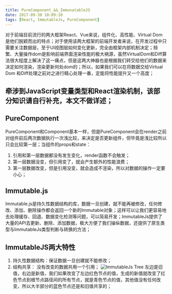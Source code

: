 ```yaml
---
title: PureComponent_&&_ImmunatableJS
date: 2017-09-30 10:09:10
tags: [React, ImmutableJs, PureComponent]
---
```


  对于前端目前流行的两大框架React、Vue来说，组件化、高性能、Virtual Dom是他们脱颖而出的特点；对于使用该两大框架的前端开发者来说，在开发过程中只需要关注数据层，至于UI视图层如何变化更新，完全由框架内部机制决定；频繁、大量操作dom是影响前端界面渲染性能的极大祸源，虽然VirtualDom和Diff算法很大程度上解决了这一痛点，但是这两大神器也是根据我们转交给他们的数据来决定如何渲染，渲染更新何处dom的；所以，如果我们可以在将数据交给Virtual Dom 和Diff处理之前对之进行精心处理一番，定能将性能提升又一个高度；

## 牵涉到JavaScript变量类型和React渲染机制，该部分知识请自行补充，本文不做详述；

<!--more-->

## PureComponent

  PureComponent和Component基本一样，但是PureComponent会在render之前对组件前后两次数据执行一次浅比较，来决定是否更新组件，但毕竟是浅比较所以只会比较第一层；当组件的props和state：

1. 引用和第一层数据都没有发生变化，render函数不会触发；
2. 第一层数据没变，但引用变了，就会产生额外的性能浪费；
3. 第一层数据改变，但是引用没变，就会造成不渲染，所以对数据的操作一定要小心；

## Immutable.js

  Immutable.js是持久性数据结构的库，数据一旦创建，就不能再被修改，任何修改、添加、删除操作都会返回一个新的Immutable对象；这样可以让我们更容易地去处理缓存、回退、数据变化检测等问题，可以简易开发；ImmutableJs提供了大量的API去更新、删除、添加数据，极大方便了我们操纵数据，还提供了原生类型与ImmutableJs类型判断与转换的方法；

## ImmutableJS两大特性

1. 持久性数据结构：保证数据一旦创建就不能修改；
2. 结构共享： 没有改变的数据共用一个引用；
![ImmutableJs Tree](https://user-gold-cdn.xitu.io/2017/9/29/6268579e0f3c922db1ce39de89ef8598?imageView2/0/w/1280/h/960)
左边是旧值，右边是新值，我们如果改变了左边红色节点的值，生成的新值就改变了红色节点到根节点路径间的所有节点，就是青色节点的值，其他值没有任何改变，所以大半部分的蓝色节点还是和旧值共享的；
